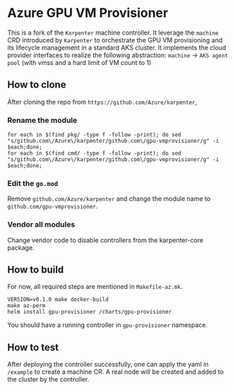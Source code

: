 # Azure GPU VM Provisioner
This is a fork of the `Karpenter` machine controller. It leverage the `machine` CRD introduced by `Karpenter` to orchestrate the GPU VM provisioning and its lifecycle management in a standard AKS cluster.
It implements the cloud provider interfaces to realize the following abstraction:
`machine` -> `AKS agent pool` (with vmss and a hard limit of VM count to 1)

## How to clone
After cloning the repo from `https://github.com/Azure/karpenter`,
### Rename the module
```
for each in $(find pkg/ -type f -follow -print); do sed "s/github.com\/Azure\/karpenter/github.com\/gpu-vmprovisioner/g" -i $each;done;
for each in $(find cmd/ -type f -follow -print); do sed "s/github.com\/Azure\/karpenter/github.com\/gpu-vmprovisioner/g" -i $each;done;
```
### Edit the `go.mod`
Remove `github.com/Azure/karpenter` and change the module name to `github.com/gpu-vmprovisioner`.

### Vendor all modules
Change vendor code to disable controllers from the karpenter-core package.

## How to build

For now, all required steps are mentioned in `Makefile-az.mk`.

```
VERSION=v0.1.0 make docker-build
make az-perm
helm install gpu-provisioner /charts/gpu-provisioner

```
You should have a running controller in `gpu-provisioner` namespace.

## How to test
After deploying the controller successfully, one can apply the yaml in `/example` to create a machine CR. A real node will be created and added to the cluster by the controller.
